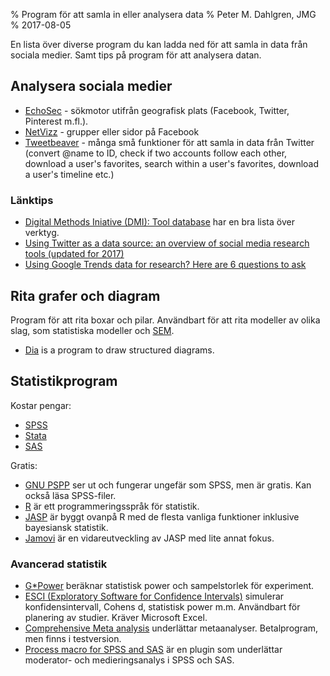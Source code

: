 % Program för att samla in eller analysera data
% Peter M. Dahlgren, JMG
% 2017-08-05

En lista över diverse program du kan ladda ned för att samla in data från sociala medier. Samt tips på program för att analysera datan.

## Analysera sociala medier

- [EchoSec](https://www.echosec.net/) - sökmotor utifrån geografisk plats (Facebook, Twitter, Pinterest m.fl.).
- [NetVizz](https://apps.facebook.com/netvizz/) - grupper eller sidor på Facebook
- [Tweetbeaver](https://tweetbeaver.com/) - många små funktioner för att samla in data från Twitter (convert @name to ID, check if two accounts follow each other, download a user's favorites, search within a user's favorites, download a user's timeline etc.)

### Länktips

- [Digital Methods Iniative (DMI): Tool database](https://wiki.digitalmethods.net/Dmi/ToolDatabase) har en bra lista över verktyg.
- [Using Twitter as a data source: an overview of social media research tools (updated for 2017)](http://blogs.lse.ac.uk/impactofsocialsciences/2017/05/08/using-twitter-as-a-data-source-an-overview-of-social-media-research-tools-updated-for-2017/)
- [Using Google Trends data for research? Here are 6 questions to ask](https://medium.com/@pewresearch/using-google-trends-data-for-research-here-are-6-questions-to-ask-a7097f5fb526)

## Rita grafer och diagram

Program för att rita boxar och pilar. Användbart för att rita modeller av olika slag, som statistiska modeller och [SEM](https://en.wikipedia.org/wiki/Structural_equation_modeling).

- [Dia](http://dia-installer.de/) is a program to draw structured diagrams.

## Statistikprogram

Kostar pengar:

- [SPSS](https://www.ibm.com/analytics/se/sv/technology/spss/)
- [Stata](http://www.stata.com/)
- [SAS](http://www.sas.com/)

Gratis:

- [GNU PSPP](http://www.gnu.org/software/pspp/) ser ut och fungerar ungefär som SPSS, men är gratis. Kan också läsa SPSS-filer.
- [R](https://www.r-project.org/) är ett programmeringsspråk för statistik.
- [JASP](https://jasp-stats.org/download/) är byggt ovanpå R med de flesta vanliga funktioner inklusive bayesiansk statistik.
- [Jamovi](https://www.jamovi.org/) är en vidareutveckling av JASP med lite annat fokus.

### Avancerad statistik

- [G*Power](http://www.gpower.hhu.de/) beräknar statistisk power och sampelstorlek för experiment.
- [ESCI (Exploratory Software for Confidence Intervals)](http://www.latrobe.edu.au/psychology/research/research-areas/cognitive-and-developmental-psychology/esci/2001-to-2010) simulerar konfidensintervall, Cohens d, statistisk power m.m. Användbart för planering av studier. Kräver Microsoft Excel.
- [Comprehensive Meta analysis](https://www.meta-analysis.com/) underlättar metaanalyser. Betalprogram, men finns i testversion.
- [Process macro for SPSS and SAS](http://processmacro.org/download.html) är en plugin som underlättar moderator- och medieringsanalys i SPSS och SAS.